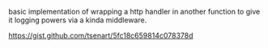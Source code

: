 basic implementation of wrapping a http handler in another function to give it 
logging powers via a kinda middleware.

https://gist.github.com/tsenart/5fc18c659814c078378d
